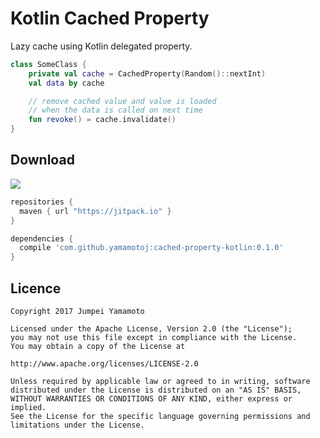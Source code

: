 # Kotlin Cached Property 
Lazy cache using Kotlin delegated property.


```kotlin
class SomeClass {
    private val cache = CachedProperty(Random()::nextInt)
    val data by cache

    // remove cached value and value is loaded 
    // when the data is called on next time
    fun revoke() = cache.invalidate()
}
```


Download
---
[![](https://jitpack.io/v/yamamotoj/cached-property-kotlin.svg)](https://jitpack.io/#yamamotoj/cached-property-kotlin)

```gradle
repositories {
  maven { url "https://jitpack.io" }
}
```

```gradle
dependencies {
  compile 'com.github.yamamotoj:cached-property-kotlin:0.1.0'
}
```





Licence
----

```
Copyright 2017 Jumpei Yamamoto

Licensed under the Apache License, Version 2.0 (the "License");
you may not use this file except in compliance with the License.
You may obtain a copy of the License at

http://www.apache.org/licenses/LICENSE-2.0

Unless required by applicable law or agreed to in writing, software
distributed under the License is distributed on an "AS IS" BASIS,
WITHOUT WARRANTIES OR CONDITIONS OF ANY KIND, either express or implied.
See the License for the specific language governing permissions and
limitations under the License.
```

